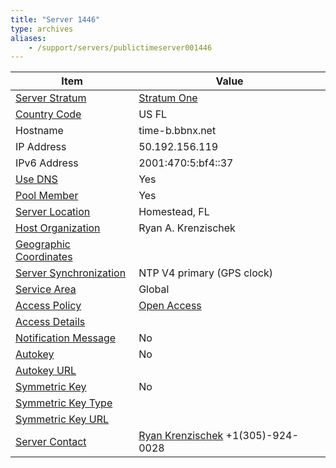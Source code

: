 ```yaml
---
title: "Server 1446"
type: archives
aliases:
    - /support/servers/publictimeserver001446
---
```


| Item | Value |
| ----- | ----- |
| [Server Stratum](/support/servers/serverstratum) | [Stratum One](/support/servers/stratumonetimeservers) |
| [Country Code](/support/servers/countrycode) | US FL |
| Hostname |  time-b.bbnx.net |
| IP Address |  50.192.156.119 |
| IPv6 Address |  2001:470:5:bf4::37 |
| [Use DNS](/support/servers/usedns) | Yes |
| [Pool Member](/support/servers/poolmember) | Yes |
| [Server Location](/support/servers/serverlocation) |  Homestead, FL  |
| [Host Organization](/support/servers/hostorganization) |  Ryan A. Krenzischek |
| [ Geographic Coordinates](/support/servers/geographiccoordinates) | |
| [Server Synchronization](/support/servers/serversynchronization) |  NTP V4 primary (GPS clock)  |
| [Service Area](/support/servers/servicearea) | Global |
| [Access Policy](/support/servers/accesspolicy) | [Open Access](/support/servers/openaccess) |
| [Access Details](/support/servers/accessdetails) |  |
| [Notification Message](/support/servers/notificationmessage) | No |
| [Autokey](/support/servers/autokey) | No |
| [Autokey URL](/support/servers/autokeyurl) | |
| [Symmetric Key](/support/servers/symmetrickey) | No |
| [Symmetric Key Type](/support/servers/symmetrickeytype) | |
| [Symmetric Key URL](/support/servers/symmetrickeyurl) | |
| [Server Contact](/support/servers/servercontact) | [ Ryan Krenzischek](mailto:ryan@bbnx.net) +1(305)-924-0028 |